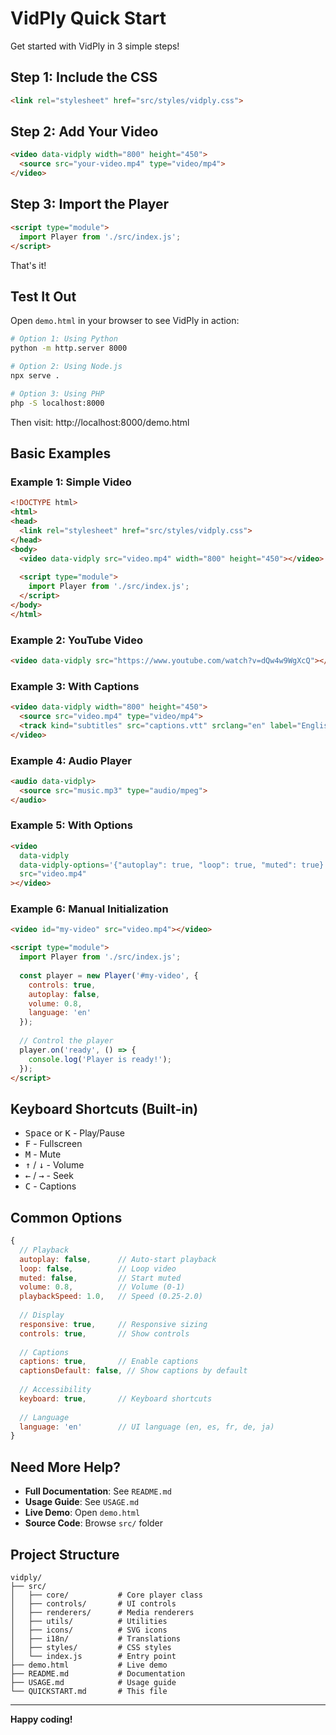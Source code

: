 # VidPly Quick Start

Get started with VidPly in 3 simple steps!

## Step 1: Include the CSS

```html
<link rel="stylesheet" href="src/styles/vidply.css">
```

## Step 2: Add Your Video

```html
<video data-vidply width="800" height="450">
  <source src="your-video.mp4" type="video/mp4">
</video>
```

## Step 3: Import the Player

```html
<script type="module">
  import Player from './src/index.js';
</script>
```

That's it!

## Test It Out

Open `demo.html` in your browser to see VidPly in action:

```bash
# Option 1: Using Python
python -m http.server 8000

# Option 2: Using Node.js
npx serve .

# Option 3: Using PHP
php -S localhost:8000
```

Then visit: http://localhost:8000/demo.html

## Basic Examples

### Example 1: Simple Video

```html
<!DOCTYPE html>
<html>
<head>
  <link rel="stylesheet" href="src/styles/vidply.css">
</head>
<body>
  <video data-vidply src="video.mp4" width="800" height="450"></video>
  
  <script type="module">
    import Player from './src/index.js';
  </script>
</body>
</html>
```

### Example 2: YouTube Video

```html
<video data-vidply src="https://www.youtube.com/watch?v=dQw4w9WgXcQ"></video>
```

### Example 3: With Captions

```html
<video data-vidply width="800" height="450">
  <source src="video.mp4" type="video/mp4">
  <track kind="subtitles" src="captions.vtt" srclang="en" label="English">
</video>
```

### Example 4: Audio Player

```html
<audio data-vidply>
  <source src="music.mp3" type="audio/mpeg">
</audio>
```

### Example 5: With Options

```html
<video 
  data-vidply 
  data-vidply-options='{"autoplay": true, "loop": true, "muted": true}'
  src="video.mp4"
></video>
```

### Example 6: Manual Initialization

```html
<video id="my-video" src="video.mp4"></video>

<script type="module">
  import Player from './src/index.js';
  
  const player = new Player('#my-video', {
    controls: true,
    autoplay: false,
    volume: 0.8,
    language: 'en'
  });
  
  // Control the player
  player.on('ready', () => {
    console.log('Player is ready!');
  });
</script>
```

## Keyboard Shortcuts (Built-in)

- <kbd>Space</kbd> or <kbd>K</kbd> - Play/Pause
- <kbd>F</kbd> - Fullscreen
- <kbd>M</kbd> - Mute
- <kbd>↑</kbd> / <kbd>↓</kbd> - Volume
- <kbd>←</kbd> / <kbd>→</kbd> - Seek
- <kbd>C</kbd> - Captions

## Common Options

```javascript
{
  // Playback
  autoplay: false,      // Auto-start playback
  loop: false,          // Loop video
  muted: false,         // Start muted
  volume: 0.8,          // Volume (0-1)
  playbackSpeed: 1.0,   // Speed (0.25-2.0)
  
  // Display
  responsive: true,     // Responsive sizing
  controls: true,       // Show controls
  
  // Captions
  captions: true,       // Enable captions
  captionsDefault: false, // Show captions by default
  
  // Accessibility
  keyboard: true,       // Keyboard shortcuts
  
  // Language
  language: 'en'        // UI language (en, es, fr, de, ja)
}
```

## Need More Help?

- **Full Documentation**: See `README.md`
- **Usage Guide**: See `USAGE.md`
- **Live Demo**: Open `demo.html`
- **Source Code**: Browse `src/` folder

## Project Structure

```
vidply/
├── src/
│   ├── core/           # Core player class
│   ├── controls/       # UI controls
│   ├── renderers/      # Media renderers
│   ├── utils/          # Utilities
│   ├── icons/          # SVG icons
│   ├── i18n/           # Translations
│   ├── styles/         # CSS styles
│   └── index.js        # Entry point
├── demo.html           # Live demo
├── README.md           # Documentation
├── USAGE.md            # Usage guide
└── QUICKSTART.md       # This file
```

---

**Happy coding!**

